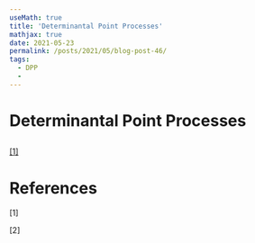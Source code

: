 ```yaml
---
useMath: true
title: 'Determinantal Point Processes'
mathjax: true
date: 2021-05-23
permalink: /posts/2021/05/blog-post-46/
tags:
  - DPP
  - 
---
```


# Determinantal Point Processes

<!-- more -->



## 


  [[1]](#1)

 

# References

<a id="1">[1]</a> 
 
<a id="2">[2]</a> 


